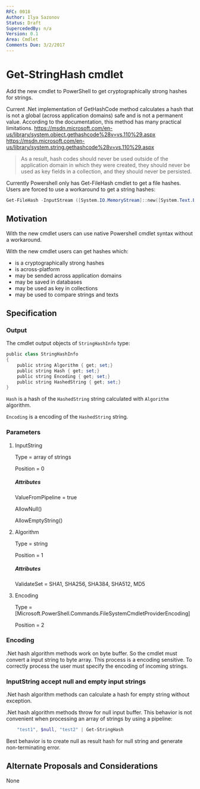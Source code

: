 ```yaml
---
RFC: 0018
Author: Ilya Sazonov
Status: Draft
SupercededBy: n/a
Version: 0.1
Area: Cmdlet
Comments Due: 3/2/2017
---
```


# Get-StringHash cmdlet

Add the new cmdlet to PowerShell to get cryptographically strong hashes for strings.

Current .Net implementation of GetHashCode method calculates a hash that is not a global (across application domains) safe and is not a permanent value.
According to the documentation, this method has many practical limitations.
https://msdn.microsoft.com/en-us/library/system.object.gethashcode%28v=vs.110%29.aspx
https://msdn.microsoft.com/en-us/library/system.string.gethashcode%28v=vs.110%29.aspx
>As a result, hash codes should never be used outside of the application domain in which they were created, they should never be used as key fields in a collection, and they should never be persisted.

Currently Powershell only has Get-FileHash cmdlet to get a file hashes.
Users are forced to use a workaround to get a string hashes:
```powershell
Get-FileHash -InputStream ([System.IO.MemoryStream]::new([System.Text.Encoding]::UTF8.GetBytes("test string")))
```

## Motivation

With the new cmdlet users can use native Powershell cmdlet syntax without a workaround.

With the new cmdlet users can get hashes which:

* is a cryptographically strong hashes
* is across-platform
* may be sended across application domains
* may be saved in databases
* may be used as key in collections
* may be used to compare strings and texts

## Specification

### Output

The cmdlet output objects of `StringHashInfo` type:

```powershell
public class StringHashInfo
{
    public string Algorithm { get; set;}
    public string Hash { get; set;}
    public string Encoding { get; set;}
    public string HashedString { get; set;}
}
```
`Hash` is a hash of the `HashedString` string calculated with `Algorithm` algorithm.

`Encoding` is a encoding of the `HashedString` string.

### Parameters

1. InputString

    Type = array of strings

    Position = 0

    ##### Attributes

    ValueFromPipeline = true

    AllowNull()

    AllowEmptyString()

2. Algorithm

    Type = string

    Position = 1

    ##### Attributes

    ValidateSet = SHA1, SHA256, SHA384, SHA512, MD5

3. Encoding

    Type = [Microsoft.PowerShell.Commands.FileSystemCmdletProviderEncoding]

    Position = 2

### Encoding

.Net hash algorithm methods work on byte buffer. So the cmdlet must convert a input string to byte array.
This process is a encoding sensitive.
To correctly process the user must specify the encoding of incoming strings.

### InputString accept null and empty input strings

.Net hash algorithm methods can calculate a hash for empty string without exception.

.Net hash algorithm methods throw for null input buffer.
This behavior is not convenient when processing an array of strings by using a pipeline:
```powershell
    "test1", $null, "test2" | Get-StringHash
```
Best behavior is to create null as result hash for null string and generate non-terminating error.

## Alternate Proposals and Considerations

None
